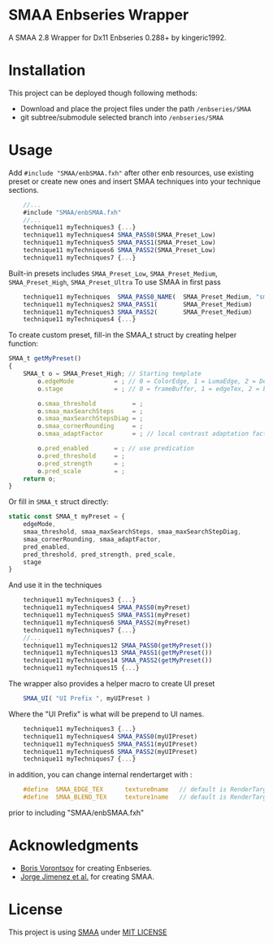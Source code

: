 # SMAA Enbseries Wrapper

A SMAA 2.8 Wrapper for Dx11 Enbseries 0.288+ by kingeric1992.

# Installation

This project can be deployed though following methods:

* Download and place the project files under the path `/enbseries/SMAA`
* git subtree/submodule selected branch into `/enbseries/SMAA`

# Usage

Add `#include "SMAA/enbSMAA.fxh"` after other enb resources, use existing preset or create new ones and insert SMAA techniques into your technique sections.

```js
    //...
    #include "SMAA/enbSMAA.fxh"
    //...
    technique11 myTechniques3 {...}
    technique11 myTechniques4 SMAA_PASS0(SMAA_Preset_Low)
    technique11 myTechniques5 SMAA_PASS1(SMAA_Preset_Low)
    technique11 myTechniques6 SMAA_PASS2(SMAA_Preset_Low)
    technique11 myTechniques7 {...}
```

Built-in presets includes `SMAA_Preset_Low`, `SMAA_Preset_Medium`, `SMAA_Preset_High`, `SMAA_Preset_Ultra`
To use SMAA in first pass

```js
    technique11 myTechniques  SMAA_PASS0_NAME(  SMAA_Preset_Medium, "smaa demo")
    technique11 myTechniques2 SMAA_PASS1(       SMAA_Preset_Medium)
    technique11 myTechniques3 SMAA_PASS2(       SMAA_Preset_Medium)
    technique11 myTechniques4 {...}
```

To create custom preset, fill-in the SMAA_t struct by creating helper function:

```js
SMAA_t getMyPreset()
{
    SMAA_t o = SMAA_Preset_High; // Starting template
        o.edgeMode           = ; // 0 = ColorEdge, 1 = LumaEdge, 2 = DepthEdge
        o.stage              = ; // 0 = frameBuffer, 1 = edgeTex, 2 = blendWeight, 3 = SMAA

        o.smaa_threshold          = ;
        o.smaa_maxSearchSteps     = ;
        o.smaa_maxSearchStepsDiag = ;
        o.smaa_cornerRounding     = ;
        o.smaa_adaptFactor        = ; // local contrast adaptation factor

        o.pred_enabled       = ; // use predication
        o.pred_threshold     = ;
        o.pred_strength      = ;
        o.pred_scale         = ;
    return o;
}
```

Or fill in `SMAA_t` struct directly:

```js
static const SMAA_t myPreset = {
    edgeMode,
    smaa_threshold, smaa_maxSearchSteps, smaa_maxSearchStepDiag,
    smaa_cornerRounding, smaa_adaptFactor,
    pred_enabled,
    pred_threshold, pred_strength, pred_scale,
    stage
}
```

And use it in the techniques

```js
    technique11 myTechniques3 {...}
    technique11 myTechniques4 SMAA_PASS0(myPreset)
    technique11 myTechniques5 SMAA_PASS1(myPreset)
    technique11 myTechniques6 SMAA_PASS2(myPreset)
    technique11 myTechniques7 {...}
    //...
    technique11 myTechniques12 SMAA_PASS0(getMyPreset())
    technique11 myTechniques13 SMAA_PASS1(getMyPreset())
    technique11 myTechniques14 SMAA_PASS2(getMyPreset())
    technique11 myTechniques15 {...}
```

The wrapper also provides a helper macro to create UI preset

```js
    SMAA_UI( "UI Prefix ", myUIPreset )
```

Where the "UI Prefix" is what will be prepend to UI names.

```js
    technique11 myTechniques3 {...}
    technique11 myTechniques4 SMAA_PASS0(myUIPreset)
    technique11 myTechniques5 SMAA_PASS1(myUIPreset)
    technique11 myTechniques6 SMAA_PASS2(myUIPreset)
    technique11 myTechniques7 {...}
```

in addition, you can change internal rendertarget with :

```c
    #define  SMAA_EDGE_TEX      texture0name   // default is RenderTargetRGB32F (requires 2bit-RGB )
    #define  SMAA_BLEND_TEX     texture1name   // default is RenderTargetRGBA64 (RGBA required [0,1] )
```

prior to including "SMAA/enbSMAA.fxh"

# Acknowledgments

* [Boris Vorontsov](http://enbdev.com/) for creating Enbseries.
* [Jorge Jimenez et al.](http://www.iryoku.com/smaa/) for creating SMAA.

# License

This project is using [SMAA](https://github.com/iryoku/smaa) under [MIT LICENSE](LICENSE.md)
